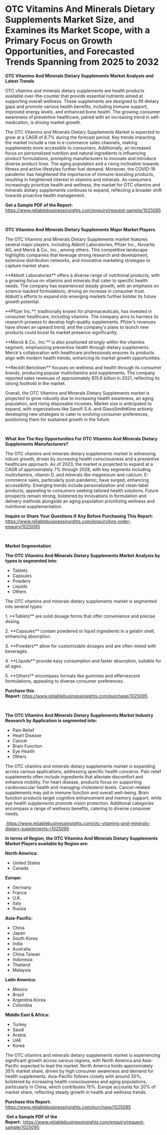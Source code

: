 <p><h1>OTC Vitamins And Minerals Dietary Supplements Market Size, and Examines its Market Scope, with a Primary Focus on Growth Opportunities, and Forecasted Trends Spanning from 2025 to 2032</h1></p><p><strong>OTC Vitamins And Minerals Dietary Supplements Market Analysis and Latest Trends</strong></p>
<p><p>OTC vitamins and minerals dietary supplements are health products available over-the-counter that provide essential nutrients aimed at supporting overall wellness. These supplements are designed to fill dietary gaps and promote various health benefits, including immune support, improved energy levels, and enhanced bone health. The growing consumer awareness of preventive healthcare, paired with an increasing trend in self-medication, is driving market growth.</p><p>The OTC Vitamins and Minerals Dietary Supplements Market is expected to grow at a CAGR of 8.7% during the forecast period. Key trends impacting the market include a rise in e-commerce sales channels, making supplements more accessible to consumers. Additionally, an increased focus on personalized nutrition and natural ingredients is influencing product formulations, prompting manufacturers to innovate and introduce diverse product lines. The aging population and a rising inclination towards fitness and active lifestyles further fuel demand. Moreover, the COVID-19 pandemic has heightened the importance of immune-boosting products, resulting in heightened interest in vitamins and minerals. As consumers increasingly prioritize health and wellness, the market for OTC vitamins and minerals dietary supplements continues to expand, reflecting a broader shift towards proactive health management.</p></p>
<p><strong>Get a Sample PDF of the Report:&nbsp;</strong> <a href="https://www.reliablebusinessinsights.com/enquiry/request-sample/1025095?utm_campaign=2248&utm_medium=2&utm_source=Github&utm_content=ia&utm_term=18042025&utm_id=otc-vitamins-and-minerals-dietary-supplements">https://www.reliablebusinessinsights.com/enquiry/request-sample/1025095</a></p>
<p>&nbsp;</p>
<p><strong>OTC Vitamins And Minerals Dietary Supplements Major Market Players</strong></p>
<p><p>The OTC Vitamins and Minerals Dietary Supplements market features several major players, including Abbott Laboratories, Pfizer Inc., Novartis AG, and Merck & Co., Inc., among others. This competitive landscape highlights companies that leverage strong research and development, extensive distribution networks, and innovative marketing strategies to capture market share.</p><p>**Abbott Laboratories** offers a diverse range of nutritional products, with a growing focus on vitamins and minerals that cater to specific health needs. The company has experienced steady growth, with an emphasis on science-backed formulations, driving an increase in consumer trust. Abbott's efforts to expand into emerging markets further bolster its future growth potential.</p><p>**Pfizer Inc.**, traditionally known for pharmaceuticals, has invested in consumer healthcare, including vitamins. The company aims to harness its research prowess to develop high-quality supplements. Pfizer’s revenues have shown an upward trend, and the company's plans to launch new products could boost its market presence significantly.</p><p>**Merck & Co., Inc.** is also positioned strongly within the vitamins segment, emphasizing preventive health through dietary supplements. Merck's collaboration with healthcare professionals ensures its products align with modern health trends, enhancing its market growth opportunities.</p><p>**Reckitt Benckiser** focuses on wellness and health through its consumer brands, producing popular multivitamins and supplements. The company reported sales revenues of approximately $15.6 billion in 2021, reflecting its strong foothold in the market.</p><p>Overall, the OTC Vitamins and Minerals Dietary Supplements market is projected to grow robustly due to increasing health awareness, an aging population, and rising disposable incomes. Market size is anticipated to expand, with organizations like Sanofi S.A. and GlaxoSmithKline actively developing new strategies to cater to evolving consumer preferences, positioning them for sustained growth in the future.</p></p>
<p>&nbsp;</p>
<p><strong>What Are The Key Opportunities For OTC Vitamins And Minerals Dietary Supplements Manufacturers?</strong></p>
<p><p>The OTC vitamins and minerals dietary supplements market is witnessing robust growth, driven by increasing health consciousness and a preventive healthcare approach. As of 2023, the market is projected to expand at a CAGR of approximately 7% through 2028, with key segments including multivitamins, vitamin D, and minerals like magnesium and calcium. E-commerce sales, particularly post-pandemic, have surged, enhancing accessibility. Emerging trends include personalization and clean-label products, appealing to consumers seeking tailored health solutions. Future prospects remain strong, bolstered by innovations in formulation and delivery methods alongside an aging population prioritizing wellness and nutritional supplementation.</p></p>
<p><strong>Inquire or Share Your Questions If Any Before Purchasing This Report:</strong> <a href="https://www.reliablebusinessinsights.com/enquiry/pre-order-enquiry/1025095?utm_campaign=2248&utm_medium=2&utm_source=Github&utm_content=ia&utm_term=18042025&utm_id=otc-vitamins-and-minerals-dietary-supplements">https://www.reliablebusinessinsights.com/enquiry/pre-order-enquiry/1025095</a></p>
<p>&nbsp;</p>
<p><strong>Market Segmentation</strong></p>
<p><strong>The OTC Vitamins And Minerals Dietary Supplements Market Analysis by types is segmented into:</strong></p>
<p><ul><li>Tablets</li><li>Capsules</li><li>Powders</li><li>Liquids</li><li>Others</li></ul></p>
<p><p>The OTC vitamins and minerals dietary supplements market is segmented into several types: </p><p>1. **Tablets** are solid dosage forms that offer convenience and precise dosing.  </p><p>2. **Capsules** contain powdered or liquid ingredients in a gelatin shell, enhancing absorption.  </p><p>3. **Powders** allow for customizable dosages and are often mixed with beverages.  </p><p>4. **Liquids** provide easy consumption and faster absorption, suitable for all ages.  </p><p>5. **Others** encompass formats like gummies and effervescent formulations, appealing to diverse consumer preferences.</p></p>
<p><strong>Purchase this Report:&nbsp;</strong><a href="https://www.reliablebusinessinsights.com/purchase/1025095?utm_campaign=2248&utm_medium=2&utm_source=Github&utm_content=ia&utm_term=18042025&utm_id=otc-vitamins-and-minerals-dietary-supplements">https://www.reliablebusinessinsights.com/purchase/1025095</a></p>
<p>&nbsp;</p>
<p><strong>The OTC Vitamins And Minerals Dietary Supplements Market Industry Research by Application is segmented into:</strong></p>
<p><ul><li>Pain Relief</li><li>Heart Disease</li><li>Cancer</li><li>Brain Function</li><li>Eye Health</li><li>Others</li></ul></p>
<p><p>The OTC vitamins and minerals dietary supplements market is expanding across various applications, addressing specific health concerns. Pain relief supplements often include ingredients that alleviate discomfort and enhance mobility. For heart disease, products focus on supporting cardiovascular health and managing cholesterol levels. Cancer-related supplements may aid in immune function and overall well-being. Brain function products target cognitive enhancement and memory support, while eye health supplements promote vision protection. Additional categories encompass a range of wellness benefits, catering to diverse consumer needs.</p></p>
<p><a href="https://www.reliablebusinessinsights.com/otc-vitamins-and-minerals-dietary-supplements-r1025095?utm_campaign=2248&utm_medium=2&utm_source=Github&utm_content=ia&utm_term=18042025&utm_id=otc-vitamins-and-minerals-dietary-supplements">&nbsp;https://www.reliablebusinessinsights.com/otc-vitamins-and-minerals-dietary-supplements-r1025095</a></p>
<p><strong>In terms of Region, the OTC Vitamins And Minerals Dietary Supplements Market Players available by Region are:</strong></p>
<p>
    <p> <strong> North America: </strong>
        <ul>
            <li>United States</li>
            <li>Canada</li>
        </ul>
        </p> 
    <p> <strong> Europe: </strong>
        <ul>
            <li>Germany</li>
            <li>France</li>
            <li>U.K.</li>
            <li>Italy</li>
            <li>Russia</li>
        </ul>
        </p> 
    <p> <strong> Asia-Pacific: </strong>
        <ul>
            <li>China</li>
            <li>Japan</li>
            <li>South Korea</li>
            <li>India</li>
            <li>Australia</li>
            <li>China Taiwan</li>
            <li>Indonesia</li>
            <li>Thailand</li>
            <li>Malaysia</li>
        </ul>
        </p> 
    <p> <strong> Latin America: </strong>
        <ul>
            <li>Mexico</li>
            <li>Brazil</li>
            <li>Argentina Korea</li>
            <li>Colombia</li>
        </ul>
        </p> 
    <p> <strong> Middle East & Africa: </strong>
        <ul>
            <li>Turkey</li>
            <li>Saudi</li>
            <li>Arabia</li>
            <li>UAE</li>
            <li>Korea</li>
        </ul>
    </p>
    </p>
<p><p>The OTC vitamins and minerals dietary supplements market is experiencing significant growth across various regions, with North America and Asia-Pacific expected to lead the market. North America holds approximately 35% market share, driven by high consumer awareness and demand for health supplements. Asia-Pacific follows closely with around 30%, bolstered by increasing health consciousness and aging populations, particularly in China, which contributes 15%. Europe accounts for 20% of market share, reflecting steady growth in health and wellness trends.</p></p>
<p><strong>Purchase this Report: </strong><a href="https://www.reliablebusinessinsights.com/purchase/1025095?utm_campaign=2248&utm_medium=2&utm_source=Github&utm_content=ia&utm_term=18042025&utm_id=otc-vitamins-and-minerals-dietary-supplements">https://www.reliablebusinessinsights.com/purchase/1025095</a></p>
<p>&nbsp;<strong>Get a Sample PDF of the Report:&nbsp;&nbsp;</strong><a href="https://www.reliablebusinessinsights.com/enquiry/request-sample/1025095?utm_campaign=2248&utm_medium=2&utm_source=Github&utm_content=ia&utm_term=18042025&utm_id=otc-vitamins-and-minerals-dietary-supplements">https://www.reliablebusinessinsights.com/enquiry/request-sample/1025095</a></p>
<p><strong></strong></p>
<p><p></p><p></p><p></p></p>